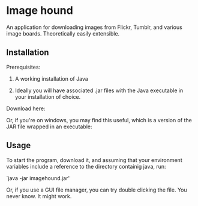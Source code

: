 

# Image hound

An application for downloading images from Flickr, Tumblr, and various image boards. Theoretically easily extensible.

## Installation

Prerequisites:

1. A working installation of Java

2. Ideally you will have associated .jar files with the Java executable in your installation of choice.

Download here: 

Or, if you're on windows, you may find this useful, which is a version of the JAR file wrapped in an executable: 

## Usage

To start the program, download it, and assuming that your environment variables include a reference to the directory containig java, run:

`java -jar imagehound.jar'

Or, if you use a GUI file manager, you can try double clicking the file. You never know. It might work.


